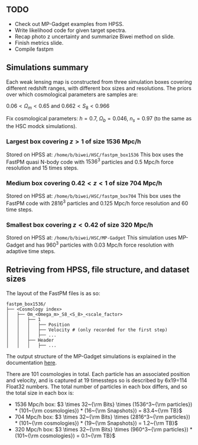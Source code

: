## TODO

- Check out MP-Gadget examples from HPSS. 
- Write likelihood code for given target spectra. 
- Recap photo z uncertainty and summarize Biwei method on slide. 
- Finish metrics slide.
- Compile fastpm


## Simulations summary

Each weak lensing map is constructed from three simulation boxes covering different redshift ranges, with different box sizes and resolutions. The priors over which cosmological parameters are samples are:

$0.06 < \Omega_m < 0.65$ and $0.662 < S_8 < 0.966$

Fix cosmological parameters: $h=0.7$, $\Omega_b=0.046$, $n_s=0.97$ (to the same as the HSC modck simulations).

### Largest box covering $z>1$ of size 1536 Mpc/h

Stored on HPSS at: `/home/b/biwei/HSC/fastpm_box1536`
This box uses the FastPM quasi N-body code with $1536^3$ particles and 0.5 Mpc/h force resolution and 15 times steps.

### Medium box covering $0.42<z<1$ of size 704 Mpc/h

Stored on HPSS at: `/home/b/biwei/HSC/fastpm_box704`
This box uses the FastPM code with $2816^3$ particles and 0.125 Mpc/h force resolution and 60 time steps.

### Smallest box covering $z<0.42$ of size 320 Mpc/h

Stored on HPSS at: `/home/b/biwei/HSC/MP-Gadget`
This simulation uses MP-Gadget and has $960^3$ particles with 0.03 Mpc/h force resolution with adaptive time steps.

## Retrieving from HPSS, file structure, and dataset sizes

The layout of the FastPM files is as so:

```
fastpm_box1536/
├── <Cosmology index>
│   ├── Om_<Omega_m>_S8_<S_8>_<scale_factor>
│   │   ├── 1
│   │   │   ├── Position
│   │   │   ├── Velocity # (only recorded for the first step)
│   │   │   ├── ...
│   │   ├── Header
│   │   │   ├── ...
```

The output structure of the MP-Gadget simulations is explained in the documentation [here](https://www.overleaf.com/project/5cca7933041f2a71812ee0e0).

There are 101 cosmologies in total. Each particle has an associated position and velocity, and is captured at 19 timessteps so is described by 6x19=114 Float32 numbers. The total number of particles in each box differs, and so the total size in each box is:

- 1536 Mpc/h box:  $3 \times 32~{\rm Bits} \times (1536^3~{\rm particles}) * (101~{\rm cosmologies}) * (16~{\rm Snapshots}) = 83.4~{\rm TB}$
- 704 Mpc/h box: $3 \times 32~{\rm Bits} \times (2816^3~{\rm particles}) * (101~{\rm cosmologies}) * (19~{\rm Snapshots}) = 1.2~{\rm TB}$
- 320 Mpc/h box: $3 \times 32~{\rm Bits} \times (960^3~{\rm particles}) * (101~{\rm cosmologies}) = 0.1~{\rm TB}$
